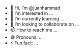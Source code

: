 - 👋 Hi, I’m @juanhammad
- 👀 I’m interested in ...
- 🌱 I’m currently learning ...
- 💞️ I’m looking to collaborate on ...
- 📫 How to reach me ...
- 😄 Pronouns: ...
- ⚡ Fun fact: ...

<!---
juanhammad/juanhammad is a ✨ special ✨ repository because its `README.md` (this file) appears on your GitHub profile.
You can click the Preview link to take a look at your changes.
--->
